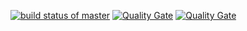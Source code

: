 [![build status of master](https://travis-ci.org/eharding567/Triangle567-2.svg?branch=sonarcloud)](https://travis-ci.org/eharding567/Triangle567-2)
[![Quality Gate](https://sonarcloud.io/api/project_badges/measure?project=team4-ssw567-triangle567X%3Asonarcloud&metric=ncloc)](https://sonarcloud.io/api/project_badges/measure?project=team4-ssw567-triangle567X%3Asonarcloud&metric)
[![Quality Gate](https://sonarcloud.io/api/project_badges/measure?project=team4-ssw567-triangle567X%3Asonarcloud&metric=function_complexity)](https://sonarcloud.io/api/project_badges/measure?project=team4-ssw567-triangle567X%3Asonarcloud&metric)
